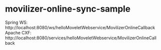 # movilizer-online-sync-sample

Spring WS: http://localhost:8080/ws/helloMoveletWebservice/MovilizerOnlineCallback
Apache CXF: http://localhost:8080/services/helloMoveletWebservice/MovilizerOnlineCallback
